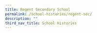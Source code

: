 ```yaml
---
title: Regent Secondary School
permalink: /school-histories/regent-sec/
description: ""
third_nav_title: School Histories
---
```

